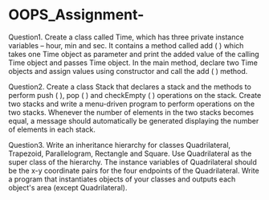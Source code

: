 # OOPS_Assignment-

Question1. Create a class called Time, which has three private instance variables – hour, min and sec. It contains a
method called add ( ) which takes one Time object as parameter and print the added value of the calling
Time object and passes Time object. In the main method, declare two Time objects and assign values
using constructor and call the add ( ) method.

Question2. Create a class Stack that declares a stack and the methods to perform push ( ), pop ( ) and checkEmpty (
) operations on the stack. Create two stacks and write a menu-driven program to perform operations on
the two stacks. Whenever the number of elements in the two stacks becomes equal, a message should
automatically be generated displaying the number of elements in each stack.

Question3. Write an inheritance hierarchy for classes Quadrilateral, Trapezoid, Parallelogram, Rectangle and Square.
Use Quadrilateral as the super class of the hierarchy. The instance variables of Quadrilateral should be
the x-y coordinate pairs for the four endpoints of the Quadrilateral. Write a program that instantiates
objects of your classes and outputs each object's area (except Quadrilateral).
